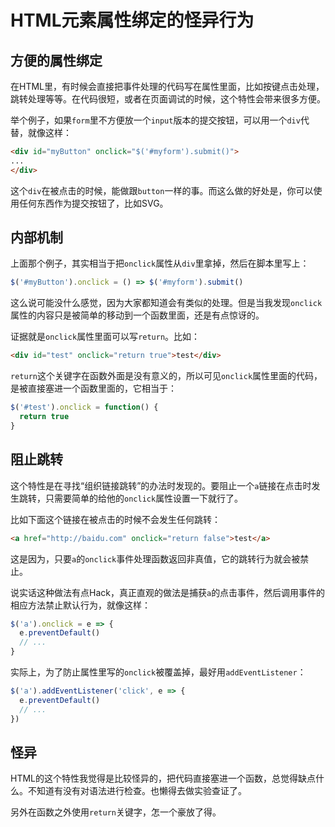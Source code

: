 # HTML元素属性绑定的怪异行为



## 方便的属性绑定

在HTML里，有时候会直接把事件处理的代码写在属性里面，比如按键点击处理，跳转处理等等。在代码很短，或者在页面调试的时候，这个特性会带来很多方便。

举个例子，如果`form`里不方便放一个`input`版本的提交按钮，可以用一个`div`代替，就像这样：

```html
<div id="myButton" onclick="$('#myform').submit()">
...
</div>
```

这个`div`在被点击的时候，能做跟`button`一样的事。而这么做的好处是，你可以使用任何东西作为提交按钮了，比如SVG。


## 内部机制

上面那个例子，其实相当于把`onclick`属性从`div`里拿掉，然后在脚本里写上：

```js
$('#myButton').onclick = () => $('#myform').submit()
```

这么说可能没什么感觉，因为大家都知道会有类似的处理。但是当我发现`onclick`属性的内容只是被简单的移动到一个函数里面，还是有点惊讶的。

证据就是`onclick`属性里面可以写`return`。比如：

```html
<div id="test" onclick="return true">test</div>
```

`return`这个关键字在函数外面是没有意义的，所以可见`onclick`属性里面的代码，是被直接塞进一个函数里面的，它相当于：

```js
$('#test').onclick = function() {
  return true
}
```


## 阻止跳转

这个特性是在寻找“组织链接跳转”的办法时发现的。要阻止一个`a`链接在点击时发生跳转，只需要简单的给他的`onclick`属性设置一下就行了。

比如下面这个链接在被点击的时候不会发生任何跳转：

```html
<a href="http://baidu.com" onclick="return false">test</a>
```

这是因为，只要`a`的`onclick`事件处理函数返回非真值，它的跳转行为就会被禁止。

说实话这种做法有点Hack，真正直观的做法是捕获`a`的点击事件，然后调用事件的相应方法禁止默认行为，就像这样：

```js
$('a').onclick = e => {
  e.preventDefault()
  // ...
}
```

实际上，为了防止属性里写的`onclick`被覆盖掉，最好用`addEventListener`：

```js
$('a').addEventListener('click', e => {
  e.preventDefault()
  // ...
})
```

## 怪异

HTML的这个特性我觉得是比较怪异的，把代码直接塞进一个函数，总觉得缺点什么。不知道有没有对语法进行检查。也懒得去做实验查证了。

另外在函数之外使用`return`关键字，怎一个豪放了得。
